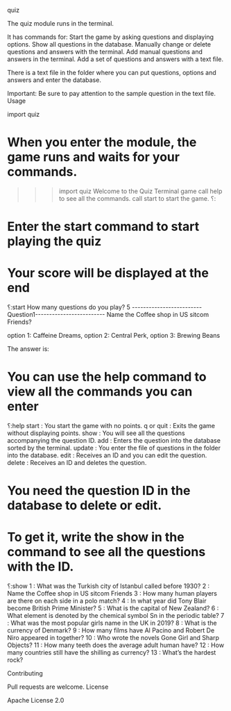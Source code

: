 quiz

The quiz module runs in the terminal.

It has commands for: Start the game by asking questions and displaying options. Show all questions in the database. Manually change or delete questions and answers with the terminal. Add manual questions and answers in the terminal. Add a set of questions and answers with a text file.

There is a text file in the folder where you can put questions, options and answers and enter the database.

Important: Be sure to pay attention to the sample question in the text file.
Usage

import quiz

# When you enter the module, the game runs and waits for your commands.
>>> import quiz
Welcome to the Quiz Terminal game
call help to see all the commands.
call start to start the game.
؟:

# Enter the start command to start playing the quiz
# Your score will be displayed at the end
؟:start
How many questions do you play?
5
-------------------------Question1-------------------------
Name the Coffee shop in US sitcom Friends? 

option 1: Caffeine Dreams, option 2: Central Perk, option 3: Brewing Beans

The answer is:

# You can use the help command to view all the commands you can enter
؟:help
start : You start the game with no points.
q or quit :  Exits the game without displaying points.
show : You will see all the questions accompanying the question ID.
add : Enters the question into the database sorted by the terminal.
update : You enter the file of questions in the folder into the database.
edit : Receives an ID and you can edit the question.
delete : Receives an ID and deletes the question.

# You need the question ID in the database to delete or edit.
# To get it, write the show in the command to see all the questions with the ID.
؟:show
1  :  What was the Turkish city of Istanbul called before 1930?
2  :  Name the Coffee shop in US sitcom Friends
3  :  How many human players are there on each side in a polo match?
4  :  In what year did Tony Blair become British Prime Minister?
5  :  What is the capital of New Zealand?
6  :  What element is denoted by the chemical symbol Sn in the periodic table?
7  :  What was the most popular girls name in the UK in 2019?
8  :  What is the currency of Denmark?
9  :  How many films have Al Pacino and Robert De Niro appeared in together?
10  :  Who wrote the novels Gone Girl and Sharp Objects?
11  :  How many teeth does the average adult human have?
12  :  How many countries still have the shilling as currency?
13  :  What’s the hardest rock?

Contributing

Pull requests are welcome.
License

Apache License 2.0
